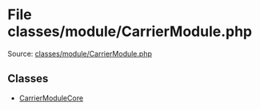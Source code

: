 File classes/module/CarrierModule.php
=========

Source: [classes/module/CarrierModule.php](https://github.com/PrestaShop/PrestaShop/blob/1.5.3.1/classes/module/CarrierModule.php)


Classes
-------

* [CarrierModuleCore](class.CarrierModuleCore.md)

